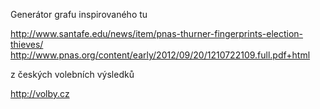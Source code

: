 Generátor grafu inspirovaného tu

http://www.santafe.edu/news/item/pnas-thurner-fingerprints-election-thieves/
http://www.pnas.org/content/early/2012/09/20/1210722109.full.pdf+html

z českých volebních výsledků

http://volby.cz
